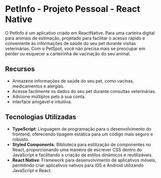 # PetInfo - Projeto Pessoal - React Native

O PetInfo é um aplicativo criado em ReactNative. Para uma carteira digital para animais de estimação, projetado para facilitar o acesso rápido e conveniente às informações de saúde do seu pet durante visitas veterinárias. Com o PetSpot, você não precisa mais se preocupar em perder ou esquecer a carteirinha de vacinação do seu animal.

## Recursos

- Armazene informações de saúde do seu pet, como vacinas, medicamentos e alergias.
- Acesse facilmente os dados do seu pet durante consultas veterinárias.
- Adicione múltiplos pets à sua conta.
- Interface amigável e intuitiva.

## Tecnologias Utilizadas

- **TypeScript**: Linguagem de programação para o desenvolvimento do frontend, oferecendo tipagem estática para um código mais seguro e robusto.
- **Styled Components**: Biblioteca para estilização de componentes no React, proporcionando uma maneira de escrever CSS dentro do JavaScript e facilitando a criação de estilos dinâmicos e reutilizáveis.
- **React Native**: Framework para desenvolvimento de aplicativos móveis, permitindo criar aplicativos nativos para iOS e Android utilizando JavaScript e React.



